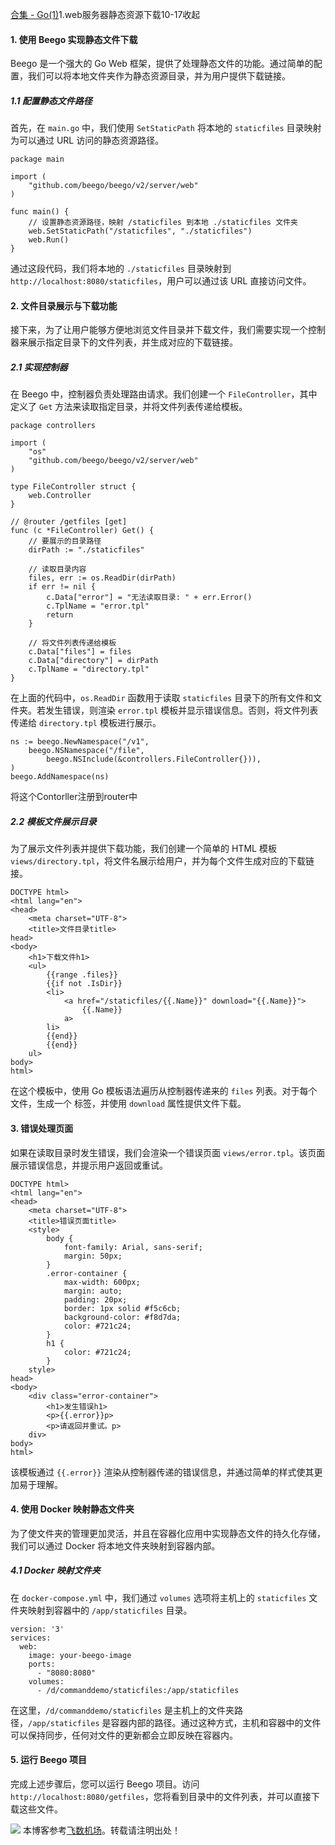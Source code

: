 [合集 \- Go(1\)](https://github.com)1\.web服务器静态资源下载10\-17收起
#### 1\. 使用 Beego 实现静态文件下载


Beego 是一个强大的 Go Web 框架，提供了处理静态文件的功能。通过简单的配置，我们可以将本地文件夹作为静态资源目录，并为用户提供下载链接。


##### 1\.1 配置静态文件路径


首先，在 `main.go` 中，我们使用 `SetStaticPath` 将本地的 `staticfiles` 目录映射为可以通过 URL 访问的静态资源路径。




```
package main

import (
    "github.com/beego/beego/v2/server/web"
)

func main() {
    // 设置静态资源路径，映射 /staticfiles 到本地 ./staticfiles 文件夹
    web.SetStaticPath("/staticfiles", "./staticfiles")
    web.Run()
}
```


通过这段代码，我们将本地的 `./staticfiles` 目录映射到 `http://localhost:8080/staticfiles`，用户可以通过该 URL 直接访问文件。


#### 2\. 文件目录展示与下载功能


接下来，为了让用户能够方便地浏览文件目录并下载文件，我们需要实现一个控制器来展示指定目录下的文件列表，并生成对应的下载链接。


##### 2\.1 实现控制器


在 Beego 中，控制器负责处理路由请求。我们创建一个 `FileController`，其中定义了 `Get` 方法来读取指定目录，并将文件列表传递给模板。




```
package controllers

import (
    "os"
    "github.com/beego/beego/v2/server/web"
)

type FileController struct {
    web.Controller
}

// @router /getfiles [get]
func (c *FileController) Get() {
    // 要展示的目录路径
    dirPath := "./staticfiles"

    // 读取目录内容
    files, err := os.ReadDir(dirPath)
    if err != nil {
        c.Data["error"] = "无法读取目录: " + err.Error()
        c.TplName = "error.tpl"
        return
    }

    // 将文件列表传递给模板
    c.Data["files"] = files
    c.Data["directory"] = dirPath
    c.TplName = "directory.tpl"
}
```


在上面的代码中，`os.ReadDir` 函数用于读取 `staticfiles` 目录下的所有文件和文件夹。若发生错误，则渲染 `error.tpl` 模板并显示错误信息。否则，将文件列表传递给 `directory.tpl` 模板进行展示。




```
ns := beego.NewNamespace("/v1",
    beego.NSNamespace("/file",
        beego.NSInclude(&controllers.FileController{})),
)
beego.AddNamespace(ns)
```


将这个Contorller注册到router中


##### 2\.2 模板文件展示目录


为了展示文件列表并提供下载功能，我们创建一个简单的 HTML 模板 `views/directory.tpl`，将文件名展示给用户，并为每个文件生成对应的下载链接。




```
DOCTYPE html>
<html lang="en">
<head>
    <meta charset="UTF-8">
    <title>文件目录title>
head>
<body>
    <h1>下载文件h1>
    <ul>
        {{range .files}}
        {{if not .IsDir}}
        <li>
            <a href="/staticfiles/{{.Name}}" download="{{.Name}}">
                {{.Name}}
            a>
        li>
        {{end}}
        {{end}}
    ul>
body>
html>
```


在这个模板中，使用 Go 模板语法遍历从控制器传递来的 `files` 列表。对于每个文件，生成一个  标签，并使用 `download` 属性提供文件下载。


#### 3\. 错误处理页面


如果在读取目录时发生错误，我们会渲染一个错误页面 `views/error.tpl`。该页面展示错误信息，并提示用户返回或重试。




```
DOCTYPE html>
<html lang="en">
<head>
    <meta charset="UTF-8">
    <title>错误页面title>
    <style>
        body {
            font-family: Arial, sans-serif;
            margin: 50px;
        }
        .error-container {
            max-width: 600px;
            margin: auto;
            padding: 20px;
            border: 1px solid #f5c6cb;
            background-color: #f8d7da;
            color: #721c24;
        }
        h1 {
            color: #721c24;
        }
    style>
head>
<body>
    <div class="error-container">
        <h1>发生错误h1>
        <p>{{.error}}p>
        <p>请返回并重试。p>
    div>
body>
html>
```


该模板通过 `{{.error}}` 渲染从控制器传递的错误信息，并通过简单的样式使其更加易于理解。


#### 4\. 使用 Docker 映射静态文件夹


为了使文件夹的管理更加灵活，并且在容器化应用中实现静态文件的持久化存储，我们可以通过 Docker 将本地文件夹映射到容器内部。


##### 4\.1 Docker 映射文件夹


在 `docker-compose.yml` 中，我们通过 `volumes` 选项将主机上的 `staticfiles` 文件夹映射到容器中的 `/app/staticfiles` 目录。




```
version: '3'
services:
  web:
    image: your-beego-image
    ports:
      - "8080:8080"
    volumes:
      - /d/commanddemo/staticfiles:/app/staticfiles
```


在这里，`/d/commanddemo/staticfiles` 是主机上的文件夹路径，`/app/staticfiles` 是容器内部的路径。通过这种方式，主机和容器中的文件可以保持同步，任何对文件的更新都会立即反映在容器内。


#### 5\. 运行 Beego 项目


完成上述步骤后，您可以运行 Beego 项目。访问 `http://localhost:8080/getfiles`，您将看到目录中的文件列表，并可以直接下载这些文件。


![](https://images.cnblogs.com/cnblogs_com/chenyishi/1348350/o_240408130234_wx.png) 本博客参考[飞数机场](https://ze16.com)。转载请注明出处！
